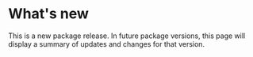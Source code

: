 # What's new 

This is a new package release. In future package versions, this page will display a summary of updates and changes for that version.